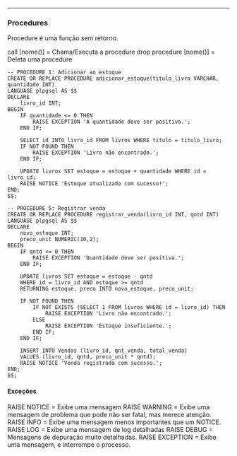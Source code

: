 -----
### Procedures

Procedure é uma função sem retorno.

call [nome()]                  = Chama/Executa a procedure
drop procedure [nome()]        = Deleta uma procedure

```
-- PROCEDURE 1: Adicionar ao estoque
CREATE OR REPLACE PROCEDURE adicionar_estoque(titulo_livro VARCHAR, quantidade INT)
LANGUAGE plpgsql AS $$
DECLARE
    livro_id INT;
BEGIN
    IF quantidade <= 0 THEN
        RAISE EXCEPTION 'A quantidade deve ser positiva.';
    END IF;

    SELECT id INTO livro_id FROM livros WHERE titulo = titulo_livro;
    IF NOT FOUND THEN
        RAISE EXCEPTION 'Livro não encontrado.';
    END IF;

    UPDATE livros SET estoque = estoque + quantidade WHERE id = livro_id;
    RAISE NOTICE 'Estoque atualizado com sucesso!';
END;
$$;
```

```
-- PROCEDURE 5: Registrar venda
CREATE OR REPLACE PROCEDURE registrar_venda(livro_id INT, qntd INT)
LANGUAGE plpgsql AS $$
DECLARE
    novo_estoque INT;
    preco_unit NUMERIC(10,2);
BEGIN
    IF qntd <= 0 THEN
        RAISE EXCEPTION 'Quantidade deve ser positiva.';
    END IF;

    UPDATE livros SET estoque = estoque - qntd
    WHERE id = livro_id AND estoque >= qntd
    RETURNING estoque, preco INTO novo_estoque, preco_unit;

    IF NOT FOUND THEN
        IF NOT EXISTS (SELECT 1 FROM livros WHERE id = livro_id) THEN
            RAISE EXCEPTION 'Livro não encontrado.';
        ELSE
            RAISE EXCEPTION 'Estoque insuficiente.';
        END IF;
    END IF;

    INSERT INTO Vendas (livro_id, qnt_venda, total_venda)
    VALUES (livro_id, qntd, preco_unit * qntd);
    RAISE NOTICE 'Venda registrada com sucesso.';
END;
$$;
```

#### Exceções

RAISE NOTICE           = Exibe uma mensagem
RAISE WARNING          = Exibe uma mensagem de problema que pode não ser fatal, mas merece atenção.
RAISE INFO             = Exibe uma mensagem menos importantes que um NOTICE.
RAISE LOG              = Exibe uma mensagem de log detalhadas
RAISE DEBUG            = Mensagens de depuração muito detalhadas.
RAISE EXCEPTION        = Exibe uma mensagem, e interrompe o processo.